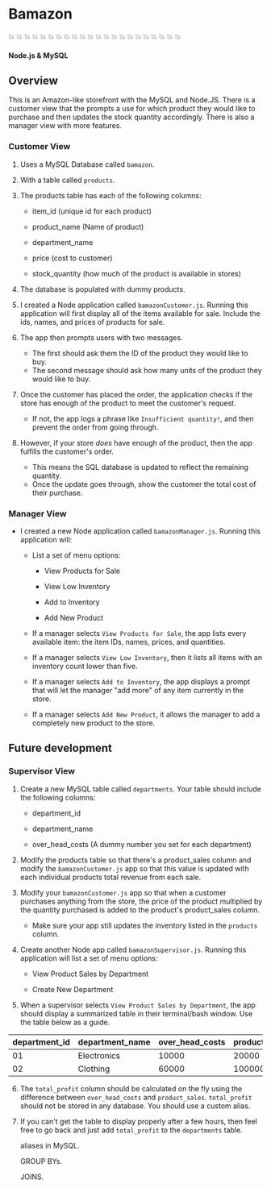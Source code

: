 # Bamazon 

 :collision:  :collision:  :collision:  :collision:  :collision:  :collision:  :collision:  :collision:  :collision:  :collision:  :collision:  :collision:  :collision:  :collision:  :collision:  :collision:  :collision:  :collision:  :collision:  :collision:  :collision:  :collision:  


#### Node.js & MySQL

## Overview

This is an Amazon-like storefront with the MySQL and Node.JS. There is a customer view that the prompts a use for which product they would like to purchase and then updates the stock quantity accordingly.  There is also a manager view with more features.  


### Customer View

1. Uses a MySQL Database called `bamazon`.

2. With a table called `products`.

3. The products table has each of the following columns:

   * item_id (unique id for each product)

   * product_name (Name of product)

   * department_name

   * price (cost to customer)

   * stock_quantity (how much of the product is available in stores)

4. The database is populated with dummy products.  

5. I created a Node application called `bamazonCustomer.js`. Running this application will first display all of the items available for sale. Include the ids, names, and prices of products for sale.

6. The app then prompts users with two messages.

   * The first should ask them the ID of the product they would like to buy.
   * The second message should ask how many units of the product they would like to buy.

7. Once the customer has placed the order, the application checks if the store has enough of the product to meet the customer's request.

   * If not, the app logs a phrase like `Insufficient quantity!`, and then prevent the order from going through.

8. However, if your store _does_ have enough of the product, then the app fulfills the customer's order.
   * This means the SQL database is updated to reflect the remaining quantity.
   * Once the update goes through, show the customer the total cost of their purchase.

### Manager View

* I created a new Node application called `bamazonManager.js`. Running this application will:

  * List a set of menu options:

    * View Products for Sale

    * View Low Inventory

    * Add to Inventory

    * Add New Product

  * If a manager selects `View Products for Sale`, the app lists every available item: the item IDs, names, prices, and quantities.

  * If a manager selects `View Low Inventory`, then it lists all items with an inventory count lower than five.

  * If a manager selects `Add to Inventory`, the app displays a prompt that will let the manager "add more" of any item currently in the store.

  * If a manager selects `Add New Product`, it allows the manager to add a completely new product to the store.


## Future development

### Supervisor View

1. Create a new MySQL table called `departments`. Your table should include the following columns:

   * department_id

   * department_name

   * over_head_costs (A dummy number you set for each department)

2. Modify the products table so that there's a product_sales column and modify the `bamazonCustomer.js` app so that this value is updated with each individual products total revenue from each sale.

3. Modify your `bamazonCustomer.js` app so that when a customer purchases anything from the store, the price of the product multiplied by the quantity purchased is added to the product's product_sales column.

   * Make sure your app still updates the inventory listed in the `products` column.

4. Create another Node app called `bamazonSupervisor.js`. Running this application will list a set of menu options:

   * View Product Sales by Department

   * Create New Department

5. When a supervisor selects `View Product Sales by Department`, the app should display a summarized table in their terminal/bash window. Use the table below as a guide.

| department_id | department_name | over_head_costs | product_sales | total_profit |
| ------------- | --------------- | --------------- | ------------- | ------------ |
| 01            | Electronics     | 10000           | 20000         | 10000        |
| 02            | Clothing        | 60000           | 100000        | 40000        |

6. The `total_profit` column should be calculated on the fly using the difference between `over_head_costs` and `product_sales`. `total_profit` should not be stored in any database. You should use a custom alias.

7. If you can't get the table to display properly after a few hours, then feel free to go back and just add `total_profit` to the `departments` table.

   aliases in MySQL.

   GROUP BYs.

   JOINS.
